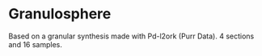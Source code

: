 # Granulosphere

Based on a granular synthesis made with Pd-l2ork (Purr Data).
4 sections and 16 samples. 

